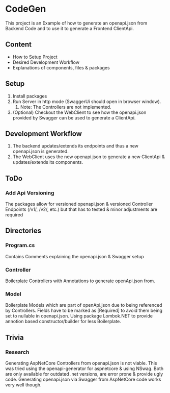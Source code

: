 # CodeGen
This project is an Example of how to generate an openapi.json from Backend Code 
and to use it to generate a Frontend ClientApi.
## Content
- How to Setup Project
- Desired Development Workflow
- Explanations of components, files & packages

## Setup
1. Install packages
2. Run Server in http mode (SwaggerUi should open in browser window).
	1. Note: The Controllers are not implemented.
3. (Optional) Checkout the WebClient to see how the openapi.json 		
   provided by Swagger can be used to generate a ClientApi.

## Development Workflow
1. The backend updates/extends its endpoints and thus a new openapi.json is generated.
2. The WebClient uses the new openapi.json to generate a new ClientApi & updates/extends its components.

## ToDo
### Add Api Versioning
The packages allow for versioned openapi.json & versioned Controller Endpoints (/v1/, /v2/, etc.)
but that has to tested & minor adjustments are required

## Directories
### Program.cs
Contains Comments explaining the openapi.json & Swagger setup

### Controller
Boilerplate Controllers with Annotations to generate openApi.json from.

### Model
Boilerplate Models which are part of openApi.json due to being referenced by Controllers.
Fields have to be marked as [Required] to avoid them being set to nullable in openapi.json.
Using package Lombok.NET to provide annotion based constructor/builder for less Boilerplate.

## Trivia
### Research
Generating AspNetCore Controllers from openapi.json is not viable. 
This was tried using the openapi-generator for aspnetcore & using NSwag.
Both are only available for outdated .net versions, are error prone & provide ugly code.
Generating openapi.json via Swagger from AspNetCore code works very well though.